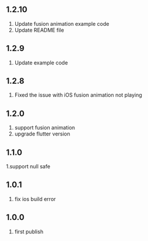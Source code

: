 ## 1.2.10

1. Update fusion animation example code
2. Update README file

## 1.2.9

1. Update example code

## 1.2.8

1. Fixed the issue with iOS fusion animation not playing

## 1.2.0

1. support fusion animation
2. upgrade flutter version

## 1.1.0

1.support null safe

## 1.0.1

1. fix ios build error

## 1.0.0

1. first publish

